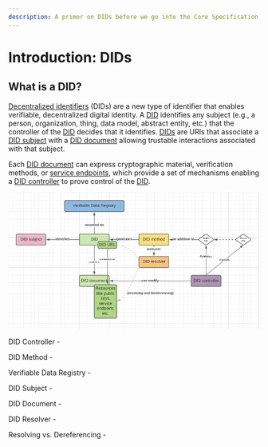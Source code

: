 ```yaml
---
description: A primer on DIDs before we go into the Core Specification of GeoDIDs
---
```


# Introduction: DIDs

## What is a DID?

[Decentralized identifiers](https://www.w3.org/TR/did-core/#dfn-decentralized-identifiers) \(DIDs\) are a new type of identifier that enables verifiable, decentralized digital identity. A [DID](https://www.w3.org/TR/did-core/#dfn-decentralized-identifiers) identifies any subject \(e.g., a person, organization, thing, data model, abstract entity, etc.\) that the controller of the [DID](https://www.w3.org/TR/did-core/#dfn-decentralized-identifiers) decides that it identifies. [DIDs](https://www.w3.org/TR/did-core/#dfn-decentralized-identifiers) are URIs that associate a [DID subject](https://www.w3.org/TR/did-core/#dfn-did-subjects) with a [DID document](https://www.w3.org/TR/did-core/#dfn-did-documents) allowing trustable interactions associated with that subject.

Each [DID document](https://www.w3.org/TR/did-core/#dfn-did-documents) can express cryptographic material, verification methods, or [service endpoints](https://www.w3.org/TR/did-core/#dfn-service-endpoints), which provide a set of mechanisms enabling a [DID controller](https://www.w3.org/TR/did-core/#dfn-did-controllers) to prove control of the [DID](https://www.w3.org/TR/did-core/#dfn-decentralized-identifiers).



![Figure 1: The basic architecture of the DID ](../.gitbook/assets/screen-shot-2021-01-10-at-10.40.34-am.png)

DID Controller -

DID Method -

Verifiable Data Registry -

DID Subject -

DID Document - 

DID Resolver - 

Resolving vs. Dereferencing -

